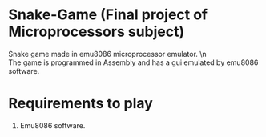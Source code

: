 # Snake-Game (Final project of Microprocessors subject)


Snake game made in emu8086 microprocessor emulator. \n	
The game is programmed in Assembly and has a gui emulated by emu8086 software.

# Requirements to play
1. Emu8086 software.
